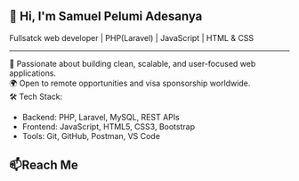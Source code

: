 ## 👋 Hi, I'm Samuel Pelumi Adesanya 

Fullsatck web developer | PHP(Laravel) | JavaScript | HTML & CSS

---

🌟 Passionate about building clean, scalable, and user-focused web applications.<br/>
🌍 Open to remote opportunities and visa sponsorship worldwide.<br>
🛠️ Tech Stack:

- Backend: PHP, Laravel, MySQL, REST APIs
- Frontend: JavaScript, HTML5, CSS3, Bootstrap
- Tools: Git, GitHub, Postman, VS Code


## 📫Reach Me

<!--
**stackbypelly/stackbypelly** is a ✨ _special_ ✨ repository because its `README.md` (this file) appears on your GitHub profile.

Here are some ideas to get you started:

- 🔭 I’m currently working on ...
- 🌱 I’m currently learning ...
- 👯 I’m looking to collaborate on ...
- 🤔 I’m looking for help with ...
- 💬 Ask me about ...
- 📫 How to reach me: ...
- 😄 Pronouns: ...
- ⚡ Fun fact: ...
-->
